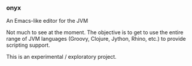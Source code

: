 ### onyx
An Emacs-like editor for the JVM

Not much to see at the moment. The objective is to get to use the entire range of JVM languages (Groovy, Clojure, Jython,
Rhino, etc.) to provide scripting support. 

This is an experimental / exploratory project.
